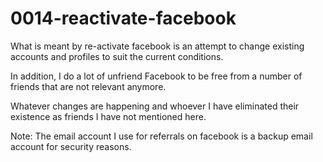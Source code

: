 # 0014-reactivate-facebook

What is meant by re-activate facebook is an attempt to change
existing accounts and profiles to suit the current conditions.

In addition, I do a lot of unfriend Facebook to be free from a number of friends that are not relevant anymore.

Whatever changes are happening and whoever I have eliminated their existence as friends I have not mentioned here.

Note: The email account I use for referrals on facebook is a backup email account for security reasons.